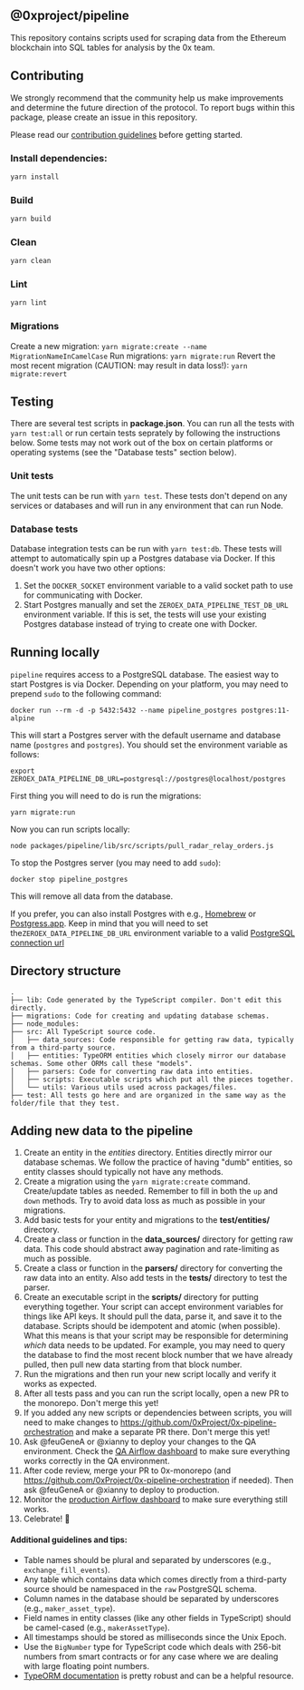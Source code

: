 ## @0xproject/pipeline

This repository contains scripts used for scraping data from the Ethereum blockchain into SQL tables for analysis by the 0x team.

## Contributing

We strongly recommend that the community help us make improvements and determine the future direction of the protocol. To report bugs within this package, please create an issue in this repository.

Please read our [contribution guidelines](../../CONTRIBUTING.md) before getting started.

### Install dependencies:

```bash
yarn install
```

### Build

```bash
yarn build
```

### Clean

```bash
yarn clean
```

### Lint

```bash
yarn lint
```

### Migrations

Create a new migration: `yarn migrate:create --name MigrationNameInCamelCase`
Run migrations: `yarn migrate:run`
Revert the most recent migration (CAUTION: may result in data loss!): `yarn migrate:revert`

## Testing

There are several test scripts in **package.json**. You can run all the tests
with `yarn test:all` or run certain tests seprately by following the
instructions below. Some tests may not work out of the box on certain platforms
or operating systems (see the "Database tests" section below).

### Unit tests

The unit tests can be run with `yarn test`. These tests don't depend on any
services or databases and will run in any environment that can run Node.

### Database tests

Database integration tests can be run with `yarn test:db`. These tests will
attempt to automatically spin up a Postgres database via Docker. If this doesn't
work you have two other options:

1.  Set the `DOCKER_SOCKET` environment variable to a valid socket path to use
    for communicating with Docker.
2.  Start Postgres manually and set the `ZEROEX_DATA_PIPELINE_TEST_DB_URL`
    environment variable. If this is set, the tests will use your existing
    Postgres database instead of trying to create one with Docker.

## Running locally

`pipeline` requires access to a PostgreSQL database. The easiest way to start
Postgres is via Docker. Depending on your platform, you may need to prepend
`sudo` to the following command:

```
docker run --rm -d -p 5432:5432 --name pipeline_postgres postgres:11-alpine
```

This will start a Postgres server with the default username and database name
(`postgres` and `postgres`). You should set the environment variable as follows:

```
export ZEROEX_DATA_PIPELINE_DB_URL=postgresql://postgres@localhost/postgres
```

First thing you will need to do is run the migrations:

```
yarn migrate:run
```

Now you can run scripts locally:

```
node packages/pipeline/lib/src/scripts/pull_radar_relay_orders.js
```

To stop the Postgres server (you may need to add `sudo`):

```
docker stop pipeline_postgres
```

This will remove all data from the database.

If you prefer, you can also install Postgres with e.g.,
[Homebrew](https://wiki.postgresql.org/wiki/Homebrew) or
[Postgress.app](https://postgresapp.com/). Keep in mind that you will need to
set the`ZEROEX_DATA_PIPELINE_DB_URL` environment variable to a valid
[PostgreSQL connection url](https://stackoverflow.com/questions/3582552/postgresql-connection-url)

## Directory structure

```
.
├── lib: Code generated by the TypeScript compiler. Don't edit this directly.
├── migrations: Code for creating and updating database schemas.
├── node_modules:
├── src: All TypeScript source code.
│   ├── data_sources: Code responsible for getting raw data, typically from a third-party source.
│   ├── entities: TypeORM entities which closely mirror our database schemas. Some other ORMs call these "models".
│   ├── parsers: Code for converting raw data into entities.
│   ├── scripts: Executable scripts which put all the pieces together.
│   └── utils: Various utils used across packages/files.
├── test: All tests go here and are organized in the same way as the folder/file that they test.
```

## Adding new data to the pipeline

1.  Create an entity in the _entities_ directory. Entities directly mirror our
    database schemas. We follow the practice of having "dumb" entities, so
    entity classes should typically not have any methods.
2.  Create a migration using the `yarn migrate:create` command. Create/update
    tables as needed. Remember to fill in both the `up` and `down` methods. Try
    to avoid data loss as much as possible in your migrations.
3.  Add basic tests for your entity and migrations to the **test/entities/**
    directory.
4.  Create a class or function in the **data_sources/** directory for getting
    raw data. This code should abstract away pagination and rate-limiting as
    much as possible.
5.  Create a class or function in the **parsers/** directory for converting the
    raw data into an entity. Also add tests in the **tests/** directory to test
    the parser.
6.  Create an executable script in the **scripts/** directory for putting
    everything together. Your script can accept environment variables for things
    like API keys. It should pull the data, parse it, and save it to the
    database. Scripts should be idempotent and atomic (when possible). What this
    means is that your script may be responsible for determining _which_ data
    needs to be updated. For example, you may need to query the database to find
    the most recent block number that we have already pulled, then pull new data
    starting from that block number.
7.  Run the migrations and then run your new script locally and verify it works
    as expected.
8.  After all tests pass and you can run the script locally, open a new PR to
    the monorepo. Don't merge this yet!
9.  If you added any new scripts or dependencies between scripts, you will need
    to make changes to https://github.com/0xProject/0x-pipeline-orchestration
    and make a separate PR there. Don't merge this yet!
10. Ask @feuGeneA or @xianny to deploy your changes to the QA environment.
    Check the [QA Airflow dashboard](http://airflow-qa.0x.org:8080) to make sure
    everything works correctly in the QA environment.
11. After code review, merge your PR to 0x-monorepo (and
    https://github.com/0xProject/0x-pipeline-orchestration if needed). Then ask
    @feuGeneA or @xianny to deploy to production.
12. Monitor the [production Airflow dashboard](http://airflow.0x.org:8080) to
    make sure everything still works.
13. Celebrate! :tada:

#### Additional guidelines and tips:

*   Table names should be plural and separated by underscores (e.g.,
    `exchange_fill_events`).
*   Any table which contains data which comes directly from a third-party source
    should be namespaced in the `raw` PostgreSQL schema.
*   Column names in the database should be separated by underscores (e.g.,
    `maker_asset_type`).
*   Field names in entity classes (like any other fields in TypeScript) should
    be camel-cased (e.g., `makerAssetType`).
*   All timestamps should be stored as milliseconds since the Unix Epoch.
*   Use the `BigNumber` type for TypeScript code which deals with 256-bit
    numbers from smart contracts or for any case where we are dealing with large
    floating point numbers.
*   [TypeORM documentation](http://typeorm.io/#/) is pretty robust and can be a
    helpful resource.
